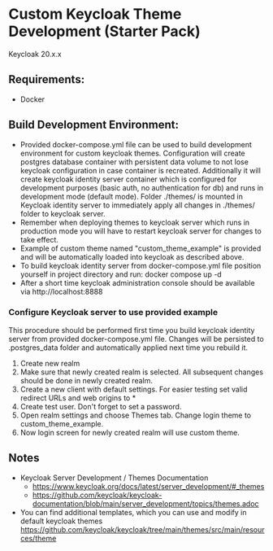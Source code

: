 # Custom Keycloak Theme Development (Starter Pack)
Keycloak 20.x.x

## Requirements:
- Docker

## Build Development Environment:
- Provided docker-compose.yml file can be used to build development environment for custom keycloak themes. Configuration will create postgres database container with persistent data volume to not lose keycloak configuration in case container is recreated. Additionally it will create keycloak identity server container which is configured for development purposes (basic auth, no authentication for db) and runs in development mode (default mode). Folder ./themes/ is mounted in Keycloak identity server to immediately apply all changes in ./themes/ folder to keycloak server. 
- Remember when deploying themes to keycloak server which runs in production mode you will have to restart keycloak server for changes to take effect. 
- Example of custom theme named "custom_theme_example" is provided and will be automatically loaded into keycloak as described above.
- To build keycloak identity server from docker-compose.yml file position yourself in project directory and run: docker compose up -d
- After a short time keycloak administration console should be available via http://localhost:8888

### Configure Keycloak server to use provided example
This procedure should be performed first time you build keycloak identity server from provided docker-compose.yml file. Changes will be persisted to .postgres_data folder and automatically applied next time you rebuild it.
1. Create new realm
2. Make sure that newly created realm is selected. All subsequent changes should be done in newly created realm.
3. Create a new client with default settings. For easier testing set valid redirect URLs and web origins to *
4. Create test user. Don't forget to set a password.
5. Open realm settings and choose Themes tab. Change login theme to custom_theme_example.
6. Now login screen for newly created realm will use custom theme.


## Notes
- Keycloak Server Development / Themes Documentation
  - https://www.keycloak.org/docs/latest/server_development/#_themes
  - https://github.com/keycloak/keycloak-documentation/blob/main/server_development/topics/themes.adoc
- You can find additional templates, which you can use and modify in default keycloak themes https://github.com/keycloak/keycloak/tree/main/themes/src/main/resources/theme

